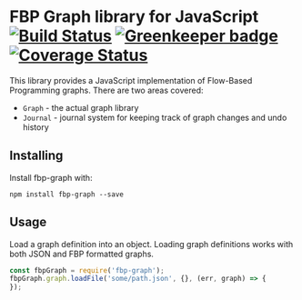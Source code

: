 FBP Graph library for JavaScript [![Build Status](https://travis-ci.org/flowbased/fbp-graph.svg?branch=master)](https://travis-ci.org/flowbased/fbp-graph) [![Greenkeeper badge](https://badges.greenkeeper.io/flowbased/fbp-graph.svg)](https://greenkeeper.io/) [![Coverage Status](https://coveralls.io/repos/github/flowbased/fbp-graph/badge.svg?branch=master)](https://coveralls.io/github/flowbased/fbp-graph?branch=master)
================================

This library provides a JavaScript implementation of Flow-Based Programming graphs. There are two areas covered:

* `Graph` - the actual graph library
* `Journal` - journal system for keeping track of graph changes and undo history

## Installing

Install fbp-graph with:

```
npm install fbp-graph --save
```

## Usage

Load a graph definition into an object. Loading graph definitions works with both JSON and FBP formatted graphs.

```javascript
const fbpGraph = require('fbp-graph');
fbpGraph.graph.loadFile('some/path.json', {}, (err, graph) => {
});
```
